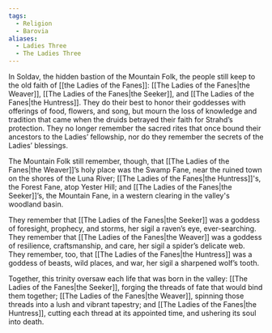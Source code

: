 ```yaml
---
tags:
  - Religion
  - Barovia
aliases:
  - Ladies Three
  - The Ladies Three
---
```

In Soldav, the hidden bastion of the Mountain Folk, the people still keep to the old faith of [[the Ladies of the Fanes]]: [[The Ladies of the Fanes|the Weaver]], [[The Ladies of the Fanes|the Seeker]], and [[The Ladies of the Fanes|the Huntress]]. They do their best to honor their goddesses with offerings of food, flowers, and song, but mourn the loss of knowledge and tradition that came when the druids betrayed their faith for Strahd’s protection. They no longer remember the sacred rites that once bound their ancestors to the Ladies’ fellowship, nor do they remember the secrets of the Ladies’ blessings.

The Mountain Folk still remember, though, that [[The Ladies of the Fanes|the Weaver]]’s holy place was the Swamp Fane, near the ruined town on the shores of the Luna River; [[The Ladies of the Fanes|the Huntress]]'s, the Forest Fane, atop Yester Hill; and [[The Ladies of the Fanes|the Seeker]]’s, the Mountain Fane, in a western clearing in the valley's woodland basin.

They remember that [[The Ladies of the Fanes|the Seeker]] was a goddess of foresight, prophecy, and storms, her sigil a raven’s eye, ever-searching. They remember that [[The Ladies of the Fanes|the Weaver]] was a goddess of resilience, craftsmanship, and care, her sigil a spider’s delicate web. They remember, too, that [[The Ladies of the Fanes|the Huntress]] was a goddess of beasts, wild places, and war, her sigil a sharpened wolf’s tooth.

Together, this trinity oversaw each life that was born in the valley: [[The Ladies of the Fanes|the Seeker]], forging the threads of fate that would bind them together; [[The Ladies of the Fanes|the Weaver]], spinning those threads into a lush and vibrant tapestry; and [[The Ladies of the Fanes|the Huntress]], cutting each thread at its appointed time, and ushering its soul into death.